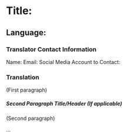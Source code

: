 # Title: 
## Language:

### Translator Contact Information
Name:
Email:
Social Media Account to Contact:

### Translation

(First paragraph)


##### Second Paragraph Title/Header (If applicable)
(Second paragraph)

...
